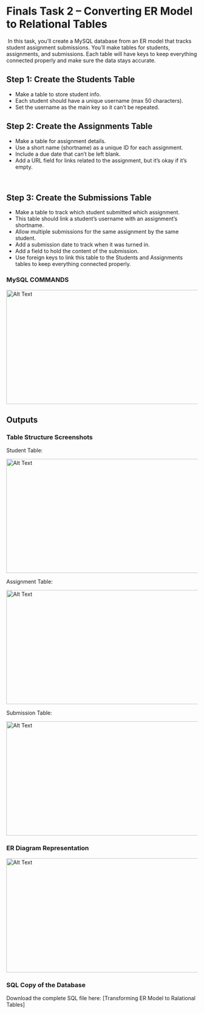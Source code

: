# Finals Task 2 – Converting ER Model to Relational Tables
‎
‎In this task, you’ll create a MySQL database from an ER model that tracks student assignment submissions. You’ll make tables for students, assignments, and submissions. Each table will have keys to keep everything connected properly and make sure the data stays accurate.
‎

## ‎Step 1: Create the Students Table

* ‎Make a table to store student info.  
* ‎Each student should have a unique username (max 50 characters).  
* Set the username as the main key so it can’t be repeated.
‎

## ‎Step 2: Create the Assignments Table
* Make a table for assignment details.  
* ‎Use a short name (shortname) as a unique ID for each assignment.  
* ‎Include a due date that can’t be left blank.  
* ‎Add a URL field for links related to the assignment, but it’s okay if it’s empty.

‎
‎
## Step 3: Create the Submissions Table  
* ‎Make a table to track which student submitted which assignment.  
* This table should link a student’s username with an assignment’s shortname.
* Allow multiple submissions for the same assignment by the same student.  
* Add a submission date to track when it was turned in.  
* Add a field to hold the content of the submission.  
* Use foreign keys to link this table to the Students and Assignments tables to keep everything connected properly.

### MySQL COMMANDS

<img src="" alt="Alt Text" width="600" height="300">

## Outputs
### Table Structure Screenshots

Student Table:

<img src="" alt="Alt Text" width="600" height="300">

Assignment Table:

<img src="" alt="Alt Text" width="600" height="300">

Submission Table:

<img src="" alt="Alt Text" width="600" height="300">

### ER Diagram Representation

<img src="" alt="Alt Text" width="600" height="300">

### SQL Copy of the Database
Download the complete SQL file here: [Transforming ER Model to Ralational Tables]




‎
